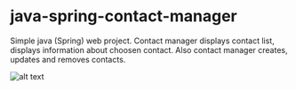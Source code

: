 # java-spring-contact-manager
Simple java (Spring) web project.
Contact manager displays contact list, displays information about choosen contact. Also contact manager creates, updates and removes contacts.

![alt text](https://github.com/deewanas/contact-manager-java-spring/screenshots/1.png "ct list")
